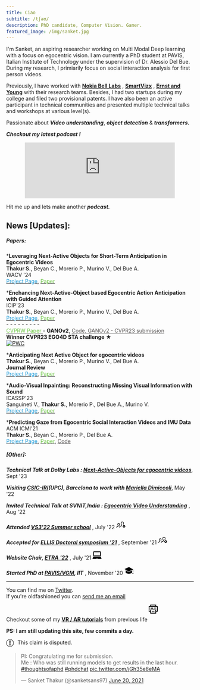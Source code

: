 ```yaml
---
title: Ciao
subtitle: /tʃaʊ/
description: PhD candidate, Computer Vision. Gamer.
featured_image: /img/sanket.jpg
---
```


I'm Sanket, an aspiring researcher working on Multi Modal Deep learning with a focus on egocentric vision. I am currently a PhD student at PAVIS, Italian Institute of Technology under the supervision of Dr. Alessio Del Bue. During my research, I primiarily focus on social interaction analysis for first person videos. 

Previously, I have worked with <a href="https://www.bell-labs.com/our-research/future-x-vision/"><b>Nokia Bell Labs</b></a> ,  <a href="https://trezi.com"><b>SmartVizx</b></a> , <a href="https://www.ey.com/en_gl/wavespace/trivandrum"><b>Ernst and Young</b></a>  with their research teams. Besides, I had two startups during my college and filed two provisional patents. I have also been an active participant in technical communities and presented multiple technical talks and workshops at various level(s).

Passionate about ***Video understanding***, ***object detection*** & ***transformers.***

***Checkout my latest podcast !***
<div style="display: flex; justify-content: center;">
    <iframe src="https://open.spotify.com/embed/show/7bnalsMIGlbmQYZtqrf36d?t=0" width="80%" height="35%" frameBorder="0" allowtransparency="true" allow="encrypted-media"></iframe>
</div>



Hit me up and lets make another ***podcast.***

## News [Updates]:

##### Papers:

***Leveraging Next-Active Objects for Short-Term Anticipation in Egocentric Videos** <br>
    **Thakur S.**, Beyan C., Morerio P., Murino V., Del Bue A. <br>
    WACV '24 <br>
    [<span style="color: #249eda;">Project Page</span>](leverage-next-active-object-action-anticipation.html), [<span style="color: #6cc644;">Paper</span>](https://arxiv.org/abs/2308.08303)
    <!-- [<span style="color: #249eda;">Project Page</span>](anticipating-next-active-object-egocentric.html), [<span style="color: #6cc644;">Paper</span>](https://arxiv.org/abs/2302.06358) -->

***Enchancing Next-Active-Object based Egocentric Action Anticipation with Guided Attention** <br>
ICIP'23 <br>
    **Thakur S.**, Beyan C., Morerio P., Murino V., Del Bue A. <br> 
    [<span style="color: #249eda;">Project Page</span>](guided-attention-egocentric.html), [<span style="color: #6cc644;">Paper</span>](https://arxiv.org/abs/2305.12953) <br>
    - - - - - - - - -<br>
    [<span style="color: #6cc644;">CVPRW Paper </span>](https://arxiv.org/abs/2305.16066) - **GANOv2**, [<span style="color: #575453;">Code, GANOv2 - CVPR23 submission</span>](https://github.com/sanketsans/ganov2) <br>
    **Winner CVPR23 EGO4D STA challenge** &#9733; <br>
[![PWC](https://img.shields.io/endpoint.svg?url=https://paperswithcode.com/badge/guided-attention-for-next-active-object-ego4d/short-term-object-interaction-anticipation-on)](https://paperswithcode.com/sota/short-term-object-interaction-anticipation-on?p=guided-attention-for-next-active-object-ego4d)


***Anticipating Next Active Object for egocentric videos** <br>
    **Thakur S.**, Beyan C., Morerio P., Murino V., Del Bue A. <br>
    **Journal Review** <br>
    [<span style="color: #249eda;">Project Page</span>](anticipating-next-active-object-egocentric.html), [<span style="color: #6cc644;">Paper</span>](https://arxiv.org/abs/2302.06358)

***Audio-Visual Inpainting: Reconstructing Missing Visual Information with Sound** <br>
ICASSP'23 <br>
    Sanguineti V., **Thakur S.**, Morerio P., Del Bue A., Murino V.<br>
    [<span style="color: #249eda;">Project Page</span>](audio-visual-inpainting.html), [<span style="color: #6cc644;">Paper</span>](https://ieeexplore.ieee.org/abstract/document/10095447)


***Predicting Gaze from Egocentric Social Interaction Videos and IMU Data** <br>
ACM ICMI'21 <br>
    **Thakur S.**, Beyan C., Morerio P., Del Bue A. <br>
    [<span style="color: #249eda;">Project Page</span>](predicting-gaze-egocentric.html), [<span style="color: #6cc644;">Paper</span>](https://dl.acm.org/doi/abs/10.1145/3462244.3479954), [<span style="color: #575453;">Code</span>](https://github.com/IIT-PAVIS/MultimodalGaze) 
    


    




    


<!-- <svg xmlns="http://www.w3.org/2000/svg" width="30" height="30" viewBox="0 0 30 30"><a xlink:href="https://dl.acm.org/doi/abs/10.1145/3462244.3479954"><path d="M11.363 2c4.155 0 2.637 6 2.637 6s6-1.65 6 2.457v11.543h-16v-20h7.363zm.826-2h-10.189v24h20v-14.386c0-2.391-6.648-9.614-9.811-9.614zm4.811 13h-2.628v3.686h.907v-1.472h1.49v-.732h-1.49v-.698h1.721v-.784zm-4.9 0h-1.599v3.686h1.599c.537 0 .961-.181 1.262-.535.555-.658.587-2.034-.062-2.692-.298-.3-.712-.459-1.2-.459zm-.692.783h.496c.473 0 .802.173.915.644.064.267.077.679-.021.948-.128.351-.381.528-.754.528h-.637v-2.12zm-2.74-.783h-1.668v3.686h.907v-1.277h.761c.619 0 1.064-.277 1.224-.763.095-.291.095-.597 0-.885-.16-.484-.606-.761-1.224-.761zm-.761.732h.546c.235 0 .467.028.576.228.067.123.067.366 0 .489-.109.199-.341.227-.576.227h-.546v-.944z"/></a></svg> -->
<!-- </svg> -->

<!-- <p>Accepted at ACM ICMI '21</p> -->

<!-- ##### Summer School: -->

<!-- ***Accepted into CIFAR Summer School '21***
<p>May 20th '21</p> -->

##### [Other]:

***Technical Talk at Dolby Labs : [Next-Active-Objects for egocentric videos](https://drive.google.com/file/d/1unUyanZZ-BkZ-pK3Vg80Zn_ys78WrQHJ/view?usp=sharing)***, Sept '23

***Visiting [CSIC-IRI](https://www.iri.upc.edu)(UPC), Barcelona to work with [Mariella Dimiccoli](https://www.iri.upc.edu/staff/mdimiccoli)***, May '22
<p></p>

***Invited Technical Talk at SVNIT,India : [Egocentric Video Understanding](https://drive.google.com/file/d/1gBB2ICuQB3rrcuz4fyKPIxbBv3S6cka_/view?usp=sharing)*** , Aug '22
<p></p>

***Attended [VS3'22 Summer school](http://cmp.felk.cvut.cz/summerschool2022/index.html)*** , July '22 <svg xmlns="http://www.w3.org/2000/svg" width="24" height="24" viewBox="0 0 24 24"><path d="M20.5 13c-1.932 0-3.5 1.567-3.5 3.5s1.568 3.5 3.5 3.5 3.5-1.567 3.5-3.5-1.568-3.5-3.5-3.5zm1.5 4h-1v1h-1v-1h-1v-1h1v-1h1v1h1v1zm-13.001-5.9c0 1.692-.766 2.9-1.206 3.9h-1.397c.227-1 1.954-3.415 1.021-4.982-.55-.923-2.272-.924-2.819-.015-.507.841-.24 2.417.712 4.215.518.978.374 1.734.162 2.197-.406.889-1.303 1.317-2.316 1.612-2.01.588-1.825.055-1.825 1.973h-1.329l-.002-.618c0-1.262.099-1.989 1.59-2.333 1.719-.397 3.319-.745 2.545-2.209-2.361-4.457-.627-6.84 1.866-6.84 1.687 0 2.998 1.09 2.998 3.1zm5.691 1.395c.607 1.146.447 2.016.206 2.543-.66 1.445-2.472 1.863-4.39 2.305-1.252.29-1.172.588-1.172 2.657h-1.331l-.003-.825c0-1.681.132-2.652 2.119-3.111 2.293-.53 4.427-.994 3.394-2.946-3.147-5.941-.835-9.118 2.488-9.118 3.164 0 5.337 2.879 3.041 8h-1.483c1.159-2.325 1.428-4.326.708-5.533-.902-1.517-3.617-1.509-4.512-.022-.768 1.273-.426 3.478.935 6.05z"/></svg>
<p></p>

***Accepted for [ELLIS Doctoral symposium '21]()*** , September '21 <svg xmlns="http://www.w3.org/2000/svg" width="24" height="24" viewBox="0 0 24 24"><path d="M20.5 13c-1.932 0-3.5 1.567-3.5 3.5s1.568 3.5 3.5 3.5 3.5-1.567 3.5-3.5-1.568-3.5-3.5-3.5zm1.5 4h-1v1h-1v-1h-1v-1h1v-1h1v1h1v1zm-13.001-5.9c0 1.692-.766 2.9-1.206 3.9h-1.397c.227-1 1.954-3.415 1.021-4.982-.55-.923-2.272-.924-2.819-.015-.507.841-.24 2.417.712 4.215.518.978.374 1.734.162 2.197-.406.889-1.303 1.317-2.316 1.612-2.01.588-1.825.055-1.825 1.973h-1.329l-.002-.618c0-1.262.099-1.989 1.59-2.333 1.719-.397 3.319-.745 2.545-2.209-2.361-4.457-.627-6.84 1.866-6.84 1.687 0 2.998 1.09 2.998 3.1zm5.691 1.395c.607 1.146.447 2.016.206 2.543-.66 1.445-2.472 1.863-4.39 2.305-1.252.29-1.172.588-1.172 2.657h-1.331l-.003-.825c0-1.681.132-2.652 2.119-3.111 2.293-.53 4.427-.994 3.394-2.946-3.147-5.941-.835-9.118 2.488-9.118 3.164 0 5.337 2.879 3.041 8h-1.483c1.159-2.325 1.428-4.326.708-5.533-.902-1.517-3.617-1.509-4.512-.022-.768 1.273-.426 3.478.935 6.05z"/></svg>
<p></p>

***Website Chair, [ETRA '22](http://etra.acm.org/2022/index.html)*** , July '21 <svg xmlns="http://www.w3.org/2000/svg" width="24" height="24" viewBox="0 0 24 24"><path d="M22 3.2c0-.663-.537-1.2-1.2-1.2h-17.6c-.663 0-1.2.537-1.2 1.2v11.8h20v-11.8zm-2 9.8h-16v-9h16v9zm2 3h-20c-.197.372-2 4.582-2 4.998 0 .522.418 1.002 1.002 1.002h21.996c.584 0 1.002-.48 1.002-1.002 0-.416-1.803-4.626-2-4.998zm-12.229 5l.467-1h3.523l.467 1h-4.457z"/></svg>
<p></p>


***Started PhD at [PAVIS/VGM](https://vgm.iit.it), IIT*** , November '20 <svg width="24" height="24" xmlns="http://www.w3.org/2000/svg" fill-rule="evenodd" clip-rule="evenodd"><path d="M24 21h-3l1-3h1l1 3zm-12.976-4.543l8.976-4.575v6.118c-1.007 2.041-5.607 3-8.5 3-3.175 0-7.389-.994-8.5-3v-6.614l8.024 5.071zm11.976.543h-1v-7.26l-10.923 5.568-11.077-7 12-5.308 11 6.231v7.769z"/></svg>
<!-- <p></p> -->

---------

You can find me on [Twitter](https://twitter.com/sanketsans97).  
If you're oldfashioned you can [send me an email](mailto:sanket.thakur@iit.it)

Checkout some of my <a href="https://maker.pro/profile/sanket.thakur"><b><u>VR / AR tutorials</u></b></a> from previous life
<svg xmlns="http://www.w3.org/2000/svg" width="45" height="45" viewBox="0 0 45 45"><path d="M14 20h-6v-1h6v1zm5-12h-2v1h2v-1zm-3 9h-8v1h8v-1zm8-13v15h-4v5h-16v-5h-4v-15h4v-4h16v4h4zm-18 0h12v-2h-12v2zm12 11h-12v7h12v-7zm4-9h-20v11h2v-4h16v4h2v-11zm-10 2h-7v3h7v-3zm7 2h-2v1h2v-1zm-3 0h-2v1h2v-1zm0-2h-2v1h2v-1z"/></svg>

**PS: I am still updating this site, few commits a day.**
 <!-- width="2%" height="2%" -->
<div style="margin-top:2%">
    <div style="float:left; width:4%; height:4%"><img src="/img/claim_sign.png" alt="claim_sign"></div>
    <div style="float:left; margin-left:2%">This claim is disputed.</div>
    <div style="clear: left;"/>
</div>



<div style="margin-top:2%">
    <blockquote class="twitter-tweet"><p lang="en" dir="ltr">PI: Congratulating me for submission. <br>Me : Who was still running models to get results in the last hour. <a href="https://twitter.com/hashtag/thoughtsofaphd?src=hash&amp;ref_src=twsrc%5Etfw">#thoughtsofaphd</a> <a href="https://twitter.com/hashtag/phdchat?src=hash&amp;ref_src=twsrc%5Etfw">#phdchat</a> <a href="https://t.co/jGh35e8eMA">pic.twitter.com/jGh35e8eMA</a></p>&mdash; Sanket Thakur (@sanketsans97) <a href="https://twitter.com/sanketsans97/status/1406652103880216577?ref_src=twsrc%5Etfw">June 20, 2021</a></blockquote> <script async src="https://platform.twitter.com/widgets.js" charset="utf-8"></script>
</div>
